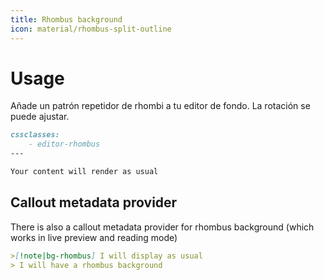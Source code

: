 ```yaml
---
title: Rhombus background
icon: material/rhombus-split-outline
---
```


# Usage

Añade un patrón repetidor de rhombi a tu editor de fondo. La rotación se puede ajustar.

```md
cssclasses:
    - editor-rhombus
---

Your content will render as usual
```

## Callout metadata provider

There is also a callout metadata provider for rhombus background (which works in
live preview and reading mode)

```md
>[!note|bg-rhombus] I will display as usual
> I will have a rhombus background
```

